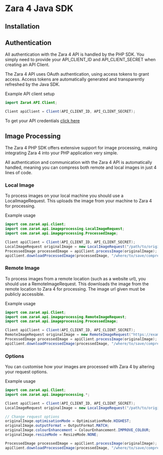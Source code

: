 # Zara 4 Java SDK

## Installation




## Authentication

All authentication with the Zara 4 API is handled by the PHP SDK. You simply need to provide your API_CLIENT_ID and API_CLIENT_SECRET when creating an API Client.

The Zara 4 API uses OAuth authentication, using access tokens to grant access. Access tokens are automatically generated and transparently refreshed by the Java SDK.

Example API client setup
```java
import Zara4.API.Client;

Client apiClient = Client(API_CLIENT_ID, API_CLIENT_SECRET);
```

To get your API credentials [click here](https://zara4.com/account/api-clients)



## Image Processing

The Zara 4 PHP SDK offers extensive support for image processing, making integrating Zara 4 into your PHP application very simple.

All authentication and communication with the Zara 4 API is automatically handled, meaning you can compress both remote and local images in just 4 lines of code.


### Local Image

To process images on your local machine you should use a LocalImageRequest. This uploads the image from your machine to Zara 4 for processing.

Example usage
```java
import com.zara4.api.client;
import com.zara4.api.imageprocessing.LocalImageRequest;
import com.zara4.api.imageprocessing.ProcessedImage;

Client apiClient = Client(API_CLIENT_ID, API_CLIENT_SECRET);
LocalImageRequest originalImage = new LocalImageRequest("/path/to/original-image.jpg");
ProcessedImage processedImage = apiClient.processImage(originalImage);
apiClient.downloadProcessedImage(processedImage, "/where/to/save/compressed-image.jpg");
```


### Remote Image

To process images from a remote location (such as a website url), you should use a RemoteImageRequest. This downloads the image from the remote location to Zara 4 for processing. The image url given must be publicly accessible.

Example usage
```java
import com.zara4.api.Client;
import com.zara4.api.imageprocessing.RemoteImageRequest;
import com.zara4.api.imageprocessing.ProcessedImage;

Client apiClient = Client(API_CLIENT_ID, API_CLIENT_SECRET);
RemoteImageRequest originalImage = new RemoteImageRequest("https://example.com/original-image.jpg");
ProcessedImage processedImage = apiClient.processImage(originalImage);
apiClient.downloadProcessedImage(processedImage, "/where/to/save/compressed-image.jpg");
```


### Options

You can customise how your images are processed with Zara 4 by altering your request options.

Example usage
```java
import com.zara4.api.Client;
import com.zara4.api.imageprocessing.*;

Client apiClient = Client(API_CLIENT_ID, API_CLIENT_SECRET);
LocalImageRequest originalImage = new LocalImageRequest("/path/to/original-image.jpg");

// Change request options
originalImage.optimisationMode = OptimisationMode.HIGHEST;
originalImage.outputFormat = OutputFormat.MATCH;
originalImage.colourEnhancement = ColourEnhancement.IMPROVE_COLOUR;
originalImage.resizeMode = ResizeMode.NONE;

ProcessedImage processedImage = apiClient.processImage(originalImage);
apiClient.downloadProcessedImage(processedImage, "/where/to/save/compressed-image.jpg");
```